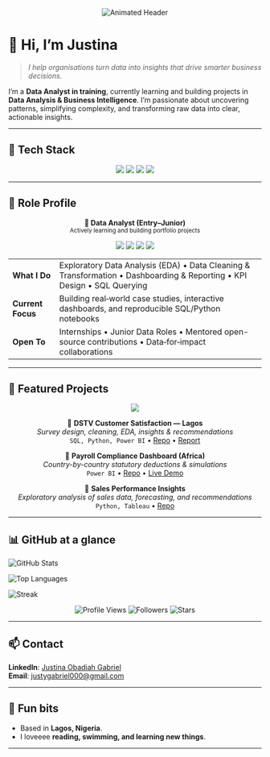 <p align="center">
  <img src="https://readme-typing-svg.herokuapp.com?font=Fira+Code&size=25&pause=1000&color=00BFFF&center=true&vCenter=true&width=600&lines=Hi%2C+I'm+Justina;Data+Analyst+in+Training;SQL+%7C+Python+%7C+Power+BI+%7C+Tableau" alt="Animated Header" />
</p>

# 👋 Hi, I’m Justina

> *I help organisations turn data into insights that drive smarter business decisions.*

I’m a **Data Analyst in training**, currently learning and building projects in **Data Analysis & Business Intelligence**. I’m passionate about uncovering patterns, simplifying complexity, and transforming raw data into clear, actionable insights.

---

## 🧰 Tech Stack
<p align="center">
  <img src="https://img.shields.io/badge/SQL-025E8C?style=for-the-badge&logo=postgresql&logoColor=white" />
  <img src="https://img.shields.io/badge/Python-3776AB?style=for-the-badge&logo=python&logoColor=white" />
  <img src="https://img.shields.io/badge/Power%20BI-F2C811?style=for-the-badge&logo=powerbi&logoColor=black" />
  <img src="https://img.shields.io/badge/Tableau-E97627?style=for-the-badge&logo=tableau&logoColor=white" />
</p>

---

## 💼 Role Profile
<div align="center">

**🎯 Data Analyst (Entry–Junior)**  
<sub>Actively learning and building portfolio projects</sub>

<p>
  <img src="https://img.shields.io/badge/SQL-025E8C?style=for-the-badge&logo=postgresql&logoColor=white" />
  <img src="https://img.shields.io/badge/Python-3776AB?style=for-the-badge&logo=python&logoColor=white" />
  <img src="https://img.shields.io/badge/Power%20BI-F2C811?style=for-the-badge&logo=powerbi&logoColor=black" />
  <img src="https://img.shields.io/badge/Tableau-E97627?style=for-the-badge&logo=tableau&logoColor=white" />
</p>

<table>
  <tr>
    <td><b>What I Do</b></td>
    <td>Exploratory Data Analysis (EDA) • Data Cleaning & Transformation • Dashboarding & Reporting • KPI Design • SQL Querying</td>
  </tr>
  <tr>
    <td><b>Current Focus</b></td>
    <td>Building real‑world case studies, interactive dashboards, and reproducible SQL/Python notebooks</td>
  </tr>
  <tr>
    <td><b>Open To</b></td>
    <td>Internships • Junior Data Roles • Mentored open-source contributions • Data‑for‑impact collaborations</td>
  </tr>
</table>

</div>

---

## 📌 Featured Projects
<p align="center">
  <img src="https://img.shields.io/badge/-📖%20Project%20Portfolio-black?style=for-the-badge" />
</p>

<div align="center">

📘 **DSTV Customer Satisfaction — Lagos**  
*Survey design, cleaning, EDA, insights & recommendations*  
`SQL, Python, Power BI` • [Repo](https://github.com/your-username/dstv-csat-lagos) • [Report](https://your-link.com)

📗 **Payroll Compliance Dashboard (Africa)**  
*Country-by-country statutory deductions & simulations*  
`Power BI` • [Repo](https://github.com/your-username/africa-payroll) • [Live Demo](https://your-link.com)

📕 **Sales Performance Insights**  
*Exploratory analysis of sales data, forecasting, and recommendations*  
`Python, Tableau` • [Repo](https://github.com/your-username/sales-performance)

</div>

---

## 📊 GitHub at a glance
![GitHub Stats](https://github-readme-stats.vercel.app/api?username=your-username&show_icons=true&hide_title=true)

![Top Languages](https://github-readme-stats.vercel.app/api/top-langs/?username=your-username&layout=compact)

![Streak](https://github-readme-streak-stats.herokuapp.com/?user=your-username)

<p align="center">
  <img src="https://komarev.com/ghpvc/?username=your-username&style=for-the-badge&color=blue" alt="Profile Views" />
  <img src="https://img.shields.io/badge/Followers-100+-brightgreen?style=for-the-badge&logo=github" alt="Followers" />
  <img src="https://img.shields.io/badge/Stars-50+-yellow?style=for-the-badge&logo=github" alt="Stars" />
</p>

---

## 📫 Contact
**LinkedIn**: [Justina Obadiah Gabriel](https://www.linkedin.com/in/justinaobadiahgabriel/)  
**Email**: justygabriel000@gmail.com  

---

## 🧩 Fun bits
- Based in **Lagos, Nigeria**.
- I loveeee **reading, swimming, and learning new things**.

---

